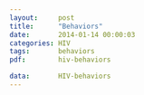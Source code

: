 ```yaml
---
layout:     post
title:      "Behaviors"
date:       2014-01-14 00:00:03
categories: HIV
tags:       behaviors
pdf:        hiv-behaviors

data:       HIV-behaviors
---
```


